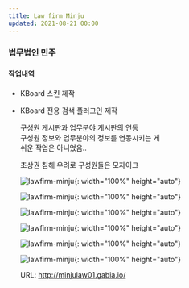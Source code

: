 ```yaml
---
title: Law firm Minju
updated: 2021-08-21 00:00
---
```


### 법무법인 민주
  
#### 작업내역
- KBoard 스킨 제작
- KBoard 전용 검색 플러그인 제작
  
	구성원 게시판과 업무분야 게시판의 연동  
	구성원 정보와 업무분야의 정보를 연동시키는 게  
	쉬운 작업은 아니었음..  
  
	초상권 침해 우려로 구성원들은 모자이크  
  
	![lawfirm-minju](https://github.com/project0210/project0210.github.io/blob/master/_posts/images/lawfirm-minju/001.png?raw=true){: width="100%" height="auto"}
  
	![lawfirm-minju](https://github.com/project0210/project0210.github.io/blob/master/_posts/images/lawfirm-minju/002.png?raw=true){: width="100%" height="auto"}
  
	![lawfirm-minju](https://github.com/project0210/project0210.github.io/blob/master/_posts/images/lawfirm-minju/003.png?raw=true){: width="100%" height="auto"}
  
	![lawfirm-minju](https://github.com/project0210/project0210.github.io/blob/master/_posts/images/lawfirm-minju/004.png?raw=true){: width="100%" height="auto"}
  
	![lawfirm-minju](https://github.com/project0210/project0210.github.io/blob/master/_posts/images/lawfirm-minju/005.png?raw=true){: width="100%" height="auto"}
  
	![lawfirm-minju](https://github.com/project0210/project0210.github.io/blob/master/_posts/images/lawfirm-minju/006.png?raw=true){: width="100%" height="auto"}
  
	URL: http://minjulaw01.gabia.io/